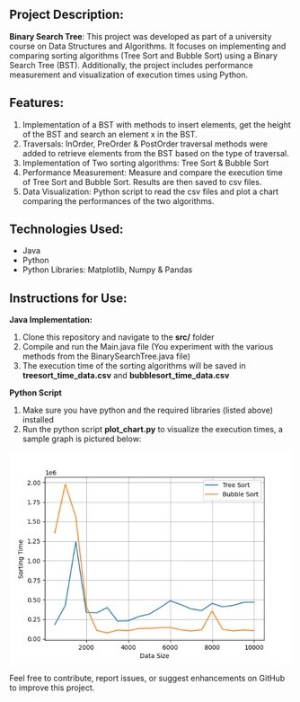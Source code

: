 
## Project Description: 
**Binary Search Tree**: This project was developed as part of a university course on Data Structures and Algorithms. It focuses on implementing and comparing sorting algorithms (Tree Sort and Bubble Sort) using a Binary Search Tree (BST). Additionally, the project includes performance measurement and visualization of execution times using Python.

## Features:
1. Implementation of a BST with methods to insert elements, get the height of the BST and search an element x in the BST.
2. Traversals: InOrder, PreOrder & PostOrder traversal methods were added to retrieve elements from the BST based on the type of traversal.
3. Implementation of Two sorting algorithms: Tree Sort & Bubble Sort 
4. Performance Measurement: Measure and compare the execution time of Tree Sort and Bubble Sort. Results are then saved to csv files.
5. Data Visualization: Python script to read the csv files and plot a chart comparing the performances of the two algorithms.

## Technologies Used:
- Java
- Python
- Python Libraries: Matplotlib, Numpy & Pandas

## Instructions for Use:
**Java Implementation:**
1. Clone this repository and navigate to the **src/** folder
2. Compile and run the Main.java file (You experiment with the various methods from the BinarySearchTree.java file)
3. The execution time of the sorting algorithms will be saved in **treesort_time_data.csv** and **bubblesort_time_data.csv**

**Python Script**
1. Make sure you have python and the required libraries (listed above) installed
2. Run the python script **plot_chart.py** to visualize the execution times, a sample graph is pictured below:

![Chart](./plot.png)


Feel free to contribute, report issues, or suggest enhancements on GitHub to improve this project.